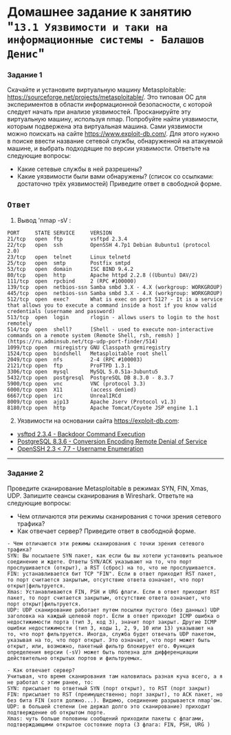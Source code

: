 # Домашнее задание к занятию "`13.1 Уязвимости и таки на информационные системы - Балашов Денис`"
   
### Задание 1
Скачайте и установите виртуальную машину Metasploitable: https://sourceforge.net/projects/metasploitable/.
Это типовая ОС для экспериментов в области информационной безопасности, с которой следует начать при анализе уязвимостей.
Просканируйте эту виртуальную машину, используя nmap.
Попробуйте найти уязвимости, которым подвержена эта виртуальная машина.
Сами уязвимости можно поискать на сайте https://www.exploit-db.com/.
Для этого нужно в поиске ввести название сетевой службы, обнаруженной на атакуемой машине, и выбрать подходящие по версии уязвимости.
Ответьте на следующие вопросы:
- Какие сетевые службы в ней разрешены?
- Какие уязвимости были вами обнаружены? (список со ссылками: достаточно трёх уязвимостей)
Приведите ответ в свободной форме.

`Ответ`
---

1. Вывод 'nmap -sV <target>:
```
PORT     STATE SERVICE     VERSION
21/tcp   open  ftp         vsftpd 2.3.4
22/tcp   open  ssh         OpenSSH 4.7p1 Debian 8ubuntu1 (protocol 2.0)
23/tcp   open  telnet      Linux telnetd
25/tcp   open  smtp        Postfix smtpd
53/tcp   open  domain      ISC BIND 9.4.2
80/tcp   open  http        Apache httpd 2.2.8 ((Ubuntu) DAV/2)
111/tcp  open  rpcbind     2 (RPC #100000)
139/tcp  open  netbios-ssn Samba smbd 3.X - 4.X (workgroup: WORKGROUP)
445/tcp  open  netbios-ssn Samba smbd 3.X - 4.X (workgroup: WORKGROUP)
512/tcp  open  exec?       What is exec on port 512? - It is a service that allows you to execute a command inside a host if you know valid credentials (username and password)
513/tcp  open  login       rlogin - allows users to login to the host remotely
514/tcp  open  shell?      [Shell - used to execute non-interactive commands on a remote system (Remote Shell, rsh, remsh) ](https://ru.adminsub.net/tcp-udp-port-finder/514)
1099/tcp open  rmiregistry GNU Classpath grmiregistry
1524/tcp open  bindshell   Metasploitable root shell
2049/tcp open  nfs         2-4 (RPC #100003)
2121/tcp open  ftp         ProFTPD 1.3.1
3306/tcp open  mysql       MySQL 5.0.51a-3ubuntu5
5432/tcp open  postgresql  PostgreSQL DB 8.3.0 - 8.3.7
5900/tcp open  vnc         VNC (protocol 3.3)
6000/tcp open  X11         (access denied)
6667/tcp open  irc         UnrealIRCd
8009/tcp open  ajp13       Apache Jserv (Protocol v1.3)
8180/tcp open  http        Apache Tomcat/Coyote JSP engine 1.1
```
2. Уязвимости на основании сайта https://exploit-db.com:


- [vsftpd 2.3.4 - Backdoor Command Execution](https://www.exploit-db.com/exploits/49757)
- [PostgreSQL 8.3.6 - Conversion Encoding Remote Denial of Service](https://www.exploit-db.com/exploits/32849)
- [OpenSSH 2.3 < 7.7 - Username Enumeration](https://www.exploit-db.com/exploits/45233)
---

### Задание 2
Проведите сканирование Metasploitable в режимах SYN, FIN, Xmas, UDP.
Запишите сеансы сканирования в Wireshark.
Ответьте на следующие вопросы:
- Чем отличаются эти режимы сканирования с точки зрения сетевого трафика?
- Как отвечает сервер?
Приведите ответ в свободной форме.

```
- Чем отличаются эти режимы сканирования с точки зрения сетевого трафика?
SYN: Вы посылаете SYN пакет, как если бы вы хотели установить реальное соединение и ждете. Ответы SYN/ACK указывают на то, что порт прослушивается (открыт), а RST (сброс) на то, что не прослушивается. 
FIN: устанавливается бит TCP "FIN". Если в ответ приходит RST пакет, то порт считается закрытым, отсутствие ответа означает, что порт открыт|фильтруется.
Xmas: Устанавливаются FIN, PSH и URG флаги. Если в ответ приходит RST пакет, то порт считается закрытым, отсутствие ответа означает, что порт открыт|фильтруется.
UDP: UDP сканирование работает путем посылки пустого (без данных) UDP заголовка на каждый целевой порт. Если в ответ приходит ICMP ошибка о недостижимости порта (тип 3, код 3), значит порт закрыт. Другие ICMP ошибки недостижимости (тип 3, коды 1, 2, 9, 10 или 13) указывают на то, что порт фильтруется. Иногда, служба будет отвечать UDP пакетом, указывая на то, что порт открыт. Это означает, что порт может быть открыт, или, возможно, пакетный фильтр блокирует его. Функция определения версии (-sV) может быть полезна для дифференциации действительно открытых портов и фильтруемых.

- Как отвечает сервер?
Учитывая, что время сканирования там наловилась разная куча всего, а я не работал с этим ранее, то:
SYN: присылает то ответный SYN (порт открыт), то RST (порт закрыт)
FIN: присылает то RST (преимущественно; порт закрыт), то ACK пакет, но без бита FIN (хотя должно...). Видимо, соединение разрывается nmap'ом.
UDP: в большей степени (не держал долго это сканирование) приходит подтверждение об открытом порте.
Xmas: чуть больше половины сообщений приходили пакеты с флагами, подтверждающими открытое состояние порта (3 флага: FIN, PSH, URG )
```
